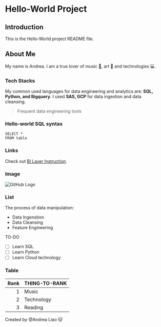 # Hello-World Project
## Introduction

This is the Hello-World project README file.

## About Me

My name is Andrea. I am a true lover of music 🎹, art 🎨 and technologies 💻. 

### Tech Stacks

My common used languages for data engineering and analytics are: **SQL, Python, and Bigquery**.
I used **SAS, GCP** for data ingestion and data cleansing.

>Frequent data engineering tools

### Hello-world SQL syntax

```
SELECT *
FROM table
```

### Links

Check out [BI Layer Instruction](https://docs.google.com/document/d/1xlai34pEVhSTj3KeF0HhwvjdXQjze3J-tEy62ExJBR8/edit?usp=sharing).

### Image

![GitHub Logo](https://www.google.com/url?sa=i&url=https%3A%2F%2Fgithub.com%2Flogos&psig=AOvVaw3sBSJAFOnqabZy04FOOmUl&ust=1676999982777000&source=images&cd=vfe&ved=0CBAQjRxqFwoTCLC9kfTNpP0CFQAAAAAdAAAAABAE)

### List

The process of data manipulation:

- Data Ingenstion
- Data Cleansing
- Feature Engineering

TO-DO

- [ ] Learn SQL
- [ ] Learn Python
- [ ] Learn Cloud technology

### Table

| Rank | THING-TO-RANK |
|-----:|---------------|
|     1|    Music      |
|     2|   Technology  |
|     3|    Reading    |




Created by @Andrea Liao :cat:
